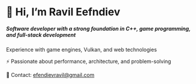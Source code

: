 # 👋 Hi, I’m Ravil Eefndiev
##### Software developer with a strong foundation in C++, game programming, and full-stack development 

Experience with game engines, Vulkan, and web technologies

⚡ Passionate about performance, architecture, and problem-solving

📧 Contact: efendievravil@gmail.com
<!---
ravil-efndiev/ravil-efndiev is a ✨ special ✨ repository because its `README.md` (this file) appears on your GitHub profile.
You can click the Preview link to take a look at your changes.
--->
